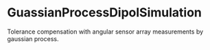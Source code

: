 # GuassianProcessDipolSimulation
Tolerance compensation with angular sensor array measurements by gaussian process.
